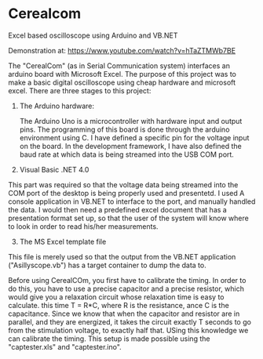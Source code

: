 # Cerealcom
Excel based oscilloscope using Arduino and VB.NET

Demonstration at: https://www.youtube.com/watch?v=hTaZTMWb7BE


The "CerealCom" (as in Serial Communication system) interfaces an arduino board with Microsoft Excel. 
The purpose of this project was to make a basic digital oscilloscope using cheap hardware and microsoft excel.
There are three stages to
this project:

1. The Arduino hardware:
  
   The Arduino Uno is a microcontroller with hardware input and output pins. The programming of this board is done through the 
   arduino environment using C. I have defined a specific pin for the voltage input on the board. In the development framework,
  I have also defined the baud rate at which data is being streamed into the USB COM port. 
  
2. Visual Basic .NET 4.0

  This part was required so that the voltage data being streamed into the COM port of the desktop is being properly used and 
  presentetd. I used A console application in VB.NET to interface to the port, and manually handled the data. I would then need
  a predefined excel document that has a presentation format set up, so that the user of the system will know where to look
  in order to read his/her measurements.
  
3. The MS Excel template file

  This file is merely used so that the output from the VB.NET application ("Asillyscope.vb") has a target container to dump    the data to. 

Before using CerealCOm, you first have to calibrate the timing. In order to do this, you have to use a precise capacitor and a 
precise resistor, which would give you a relaxation circuit whose relaxation time is easy to calculate. this time T = R*C, where
R is the resistance, ance C is the capacitance. Since we know that when the capacitor and resistor are in parallel, and they are
energized, it takes the circuit exactly T seconds to go from the stimulation voltage, to exactly half that. USing this knowledge
we can calibrate the timing. This setup is made possible using the "captester.xls" and "captester.ino".



